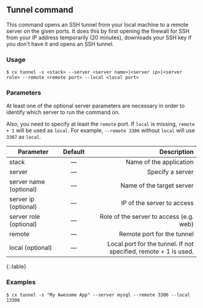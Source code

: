 ## Tunnel command

This command opens an SSH tunnel from your local machine to a remote server on the given ports. It does this by first opening the firewall for SSH from your IP address temporarily (20 minutes), downloads your SSH key if you don't have it and opens an SSH tunnel.


### Usage

```
$ cx tunnel -s <stack> --server <server name>|<server ip>|<server role> --remote <remote port> --local <local port>
```




### Parameters


At least one of the optional server parameters are necessary in order to identify which server to run the command on.

Also, you need to specify at least the `remote` port. If `local` is missing, `remote + 1` will be used as `local`. For example, `--remote 3306` without `local` will use `3307` as `local`.

|		Parameter 		   |	Default		|   Description    |
|--|:--:| ----:|
|stack 					   |		—		| Name of the application|
|server  		   | 	—			| Specify a server |
|server name (optional)	   | 	—			| Name of the target server |
|server ip (optional)	   | 	—			| IP of the server to access |
|server role (optional)	   | 	—			| Role of the server to access (e.g. web) |
|remote 					   |		—		| Remote port for the tunnel |
|local (optional)					   |		—		| Local port for the tunnel. If not specified, remote + 1 is used. |
{:.table}


### Examples

```
$ cx tunnel -s "My Awesome App" --server mysql --remote 3306 --local 13306
```

